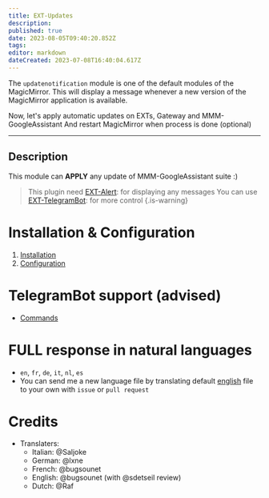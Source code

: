```yaml
---
title: EXT-Updates
description: 
published: true
date: 2023-08-05T09:40:20.852Z
tags: 
editor: markdown
dateCreated: 2023-07-08T16:40:04.617Z
---
```


The `updatenotification` module is one of the default modules of the MagicMirror.
This will display a message whenever a new version of the MagicMirror application is available.

Now, let's apply automatic updates on EXTs, Gateway and MMM-GoogleAssistant
And restart MagicMirror when process is done (optional)

---
## Description

This module can **APPLY** any update of MMM-GoogleAssistant suite :)

> This plugin need [EXT-Alert](/en/EXT-Alert): for displaying any messages
> You can use [EXT-TelegramBot](/en/EXT-TelegramBot): for more control
{.is-warning}

# Installation & Configuration
1) [Installation](/en/EXT-Updates/Installation)
2) [Configuration](/en/EXT-Updates/Configuration)

# TelegramBot support (advised)
  * [Commands](/en/EXT-Updates/Commands)

# FULL response in natural languages
  * `en`, `fr`, `de`, `it`, `nl`, `es`
  * You can send me a new language file by translating default [english](https://github.com/bugsounet/EXT-Updates/blob/dev/translations/en.json) file to your own with `issue` or `pull request`

# Credits
 
  * Translaters:
    * Italian: @Saljoke
    * German: @lxne
    * French: @bugsounet
    * English: @bugsounet (with @sdetseil review)
    * Dutch: @Raf
